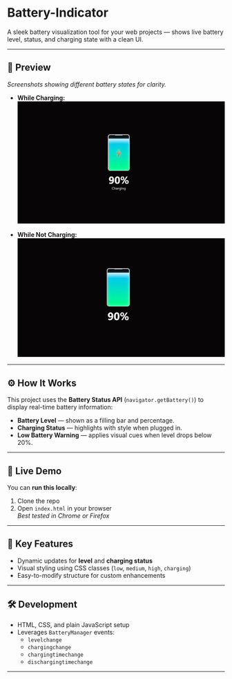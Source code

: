 
# Battery-Indicator

A sleek battery visualization tool for your web projects — shows live battery level, status, and charging state with a clean UI.

---

## 📸 Preview

_Screenshots showing different battery states for clarity._

- **While Charging:**  
  ![Charging Screenshot](images/charging.png)

- **While Not Charging:**  
  ![Disconnected Screenshot](images/disconnected.png)

---

## ⚙️ How It Works

This project uses the **Battery Status API** (`navigator.getBattery()`) to display real-time battery information:

- **Battery Level** — shown as a filling bar and percentage.
- **Charging Status** — highlights with style when plugged in.
- **Low Battery Warning** — applies visual cues when level drops below 20%.

---

## 🚀 Live Demo

You can **run this locally**:

1. Clone the repo
2. Open `index.html` in your browser  
   _Best tested in Chrome or Firefox_

---

## 🧠 Key Features

- Dynamic updates for **level** and **charging status**
- Visual styling using CSS classes (`low`, `medium`, `high`, `charging`)
- Easy-to-modify structure for custom enhancements

---

## 🛠️ Development

- HTML, CSS, and plain JavaScript setup
- Leverages `BatteryManager` events:
    - `levelchange`
    - `chargingchange`
    - `chargingtimechange`
    - `dischargingtimechange`

---
